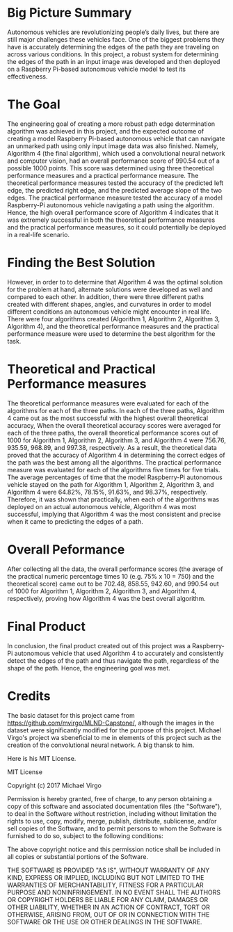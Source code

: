 # Big Picture Summary
  Autonomous vehicles are revolutionizing people’s daily lives, but there are still major challenges these vehicles face. One of the biggest problems they have is accurately determining the edges of the path they are traveling on across various conditions. In this project, a robust system for determining the edges of the path in an input image was developed and then deployed on a Raspberry Pi-based autonomous vehicle model to test its effectiveness.
# The Goal
  The engineering goal of creating a more robust path edge determination algorithm was achieved in this project, and the expected outcome of creating a model Raspberry Pi-based autonomous vehicle that can navigate an unmarked path using only input image data was also finished. Namely, Algorithm 4 (the final algorithm), which used a convolutional neural network and computer vision, had an overall performance score of 990.54 out of a possible 1000 points. This score was determined using three theoretical performance measures and a practical performance measure. The theoretical performance measures tested the accuracy of the predicted left edge, the predicted right edge, and the predicted average slope of the two edges. The practical performance measure tested the accuracy of a model Raspberry-Pi autonomous vehicle navigating a path using the algorithm. Hence, the high overall performance score of Algorithm 4 indicates that it was extremely successful in both the theoretical performance measures and the practical performance measures, so it could potentially be deployed in a real-life scenario.
# Finding the Best Solution
  However, in order to to determine that Algorithm 4 was the optimal solution for the problem at hand, alternate solutions were developed as well and compared to each other. In addition, there were three different paths created with different shapes, angles, and curvatures in order to model different conditions an autonomous vehicle might encounter in real life. There were four algorithms created (Algorithm 1, Algorithm 2, Algorithm 3, Algorithm 4), and the theoretical performance measures and the practical performance measure were used to determine the best algorithm for the task. 
  
 # Theoretical and Practical Performance measures
  The theoretical performance measures were evaluated for each of the algorithms for each of the three paths. In each of the three paths, Algorithm 4 came out as the most successful with the highest overall theoretical accuracy, When the overall theoretical accuracy scores were averaged for each of the three paths, the overall theoretical performance scores out of 1000 for Algorithm 1, Algorithm 2, Algorithm 3, and Algorithm 4 were 756.76, 935.59, 968.89, and 997.38, respectively. As a result, the theoretical data proved that the accuracy of Algorithm 4 in determining the correct edges of the path was the best among all the algorithms. 
The practical performance measure was evaluated for each of the algorithms five times for five trials. The average percentages of time that the model Raspberry-Pi autonomous vehicle stayed on the path for Algorithm 1, Algorithm 2, Algorithm 3, and Algorithm 4 were 64.82%, 78.15%,  91.63%, and 98.37%, respectively. Therefore, it was shown that practically, when each of the algorithms was deployed on an actual autonomous vehicle, Algorithm 4 was most successful, implying that Algorithm 4 was the most consistent and precise when it came to predicting the edges of a path.
# Overall Peformance
  After collecting all the data, the overall performance scores (the average of the practical numeric percentage times 10 (e.g. 75% x 10 = 750) and the theoretical score) came out to be 702.48, 858.55, 942.60, and 990.54 out of 1000 for Algorithm 1, Algorithm 2, Algorithm 3, and Algorithm 4, respectively, proving how Algorithm 4 was the best overall algorithm.
# Final Product
In conclusion, the final product created out of this project was a Raspberry-Pi autonomous vehicle that used Algorithm 4 to accurately and consistently detect the edges of the path and thus navigate the path, regardless of the shape of the path. Hence, the engineering goal was met.
# Credits
The basic dataset for this project came from https://github.com/mvirgo/MLND-Capstone/, although the images in the dataset were significantly modified for the purpose of this project. Michael Virgo's project wa sbeneficial to me in elements of this project such as the creation of the convolutional neural network. A big thansk to him.

Here is his MIT License.

MIT License

Copyright (c) 2017 Michael Virgo

Permission is hereby granted, free of charge, to any person obtaining a copy
of this software and associated documentation files (the "Software"), to deal
in the Software without restriction, including without limitation the rights
to use, copy, modify, merge, publish, distribute, sublicense, and/or sell
copies of the Software, and to permit persons to whom the Software is
furnished to do so, subject to the following conditions:

The above copyright notice and this permission notice shall be included in all
copies or substantial portions of the Software.

THE SOFTWARE IS PROVIDED "AS IS", WITHOUT WARRANTY OF ANY KIND, EXPRESS OR
IMPLIED, INCLUDING BUT NOT LIMITED TO THE WARRANTIES OF MERCHANTABILITY,
FITNESS FOR A PARTICULAR PURPOSE AND NONINFRINGEMENT. IN NO EVENT SHALL THE
AUTHORS OR COPYRIGHT HOLDERS BE LIABLE FOR ANY CLAIM, DAMAGES OR OTHER
LIABILITY, WHETHER IN AN ACTION OF CONTRACT, TORT OR OTHERWISE, ARISING FROM,
OUT OF OR IN CONNECTION WITH THE SOFTWARE OR THE USE OR OTHER DEALINGS IN THE
SOFTWARE.

